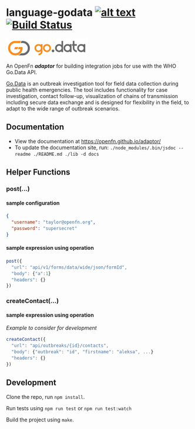 # language-godata [<img src="https://avatars2.githubusercontent.com/u/9555108?s=200&v=4)" alt="alt text" height="20">](https://www.openfn.org) [![Build Status](https://travis-ci.org/OpenFn/language-godata.svg?branch=master)](https://travis-ci.org/OpenFn/language-godata)

<img src="https://github.com/OpenFn/language-godata/raw/master/logo.png" alt="alt text" height="50">

An OpenFn **_adaptor_** for building integration jobs for use with the WHO Go.Data
API.

[Go.Data](https://www.who.int/godata) is an outbreak investigation tool for field data collection during public health emergencies. The tool includes functionality for case investigation, contact follow-up, visualization of chains of transmission including secure data exchange and is designed for flexibility in the field, to adapt to the wide range of outbreak scenarios. 

## Documentation

- View the documentation at https://openfn.github.io/adaptor/
- To update the documentation site, run: `./node_modules/.bin/jsdoc --readme ./README.md ./lib -d docs`

## Helper Functions
### post(...)

#### sample configuration

```json
{
  "username": "taylor@openfn.org",
  "password": "supersecret"
}
```

#### sample expression using operation

```js
post({
  "url": "api/v1/forms/data/wide/json/formId",
  "body": {"a":1}
  "headers": {}
})
```

### createContact(...)
#### sample expression using operation
_Example to consider for development_
```js
createContact({
  "url": "api/outbreaks/{id}/contacts",
  "body": {"outbreak": "id", "firstname": "aleksa", ...}
  "headers": {}
})
```
## Development

Clone the repo, run `npm install`.

Run tests using `npm run test` or `npm run test:watch`

Build the project using `make`.

